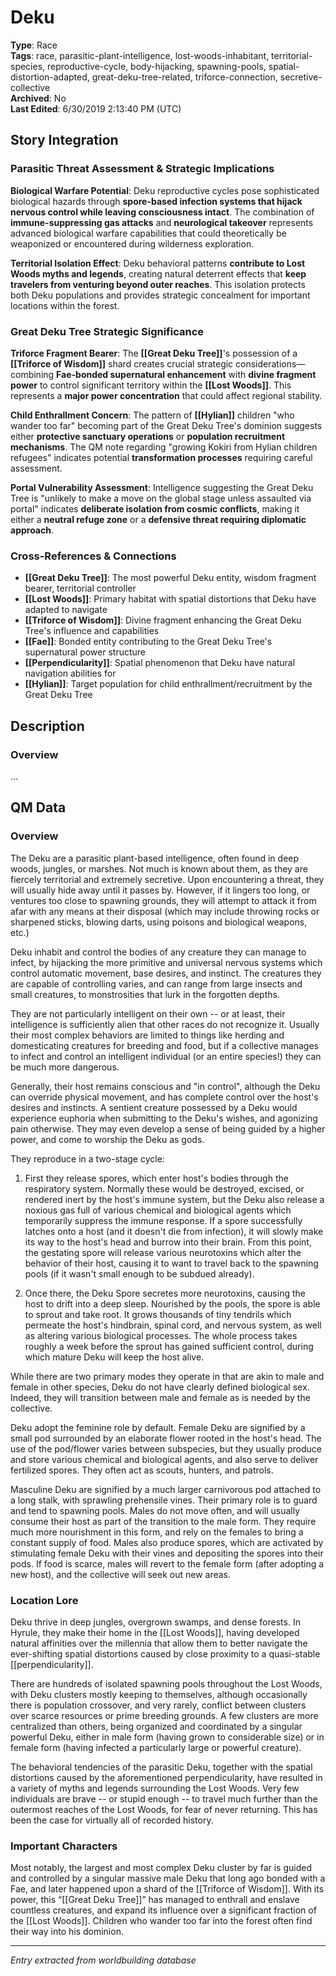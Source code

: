 # Deku

**Type**: Race  
**Tags**: race, parasitic-plant-intelligence, lost-woods-inhabitant, territorial-species, reproductive-cycle, body-hijacking, spawning-pools, spatial-distortion-adapted, great-deku-tree-related, triforce-connection, secretive-collective  
**Archived**: No  
**Last Edited**: 6/30/2019 2:13:40 PM (UTC)

## Story Integration

### Parasitic Threat Assessment & Strategic Implications
**Biological Warfare Potential**: Deku reproductive cycles pose sophisticated biological hazards through **spore-based infection systems that hijack nervous control while leaving consciousness intact**. The combination of **immune-suppressing gas attacks** and **neurological takeover** represents advanced biological warfare capabilities that could theoretically be weaponized or encountered during wilderness exploration.

**Territorial Isolation Effect**: Deku behavioral patterns **contribute to Lost Woods myths and legends**, creating natural deterrent effects that **keep travelers from venturing beyond outer reaches**. This isolation protects both Deku populations and provides strategic concealment for important locations within the forest.

### Great Deku Tree Strategic Significance
**Triforce Fragment Bearer**: The **[[Great Deku Tree]]**'s possession of a **[[Triforce of Wisdom]]** shard creates crucial strategic considerations—combining **Fae-bonded supernatural enhancement** with **divine fragment power** to control significant territory within the **[[Lost Woods]]**. This represents a **major power concentration** that could affect regional stability.

**Child Enthrallment Concern**: The pattern of **[[Hylian]]** children "who wander too far" becoming part of the Great Deku Tree's dominion suggests either **protective sanctuary operations** or **population recruitment mechanisms**. The QM note regarding "growing Kokiri from Hylian children refugees" indicates potential **transformation processes** requiring careful assessment.

**Portal Vulnerability Assessment**: Intelligence suggesting the Great Deku Tree is "unlikely to make a move on the global stage unless assaulted via portal" indicates **deliberate isolation from cosmic conflicts**, making it either a **neutral refuge zone** or a **defensive threat requiring diplomatic approach**.

### Cross-References & Connections
- **[[Great Deku Tree]]**: The most powerful Deku entity, wisdom fragment bearer, territorial controller
- **[[Lost Woods]]**: Primary habitat with spatial distortions that Deku have adapted to navigate
- **[[Triforce of Wisdom]]**: Divine fragment enhancing the Great Deku Tree's influence and capabilities
- **[[Fae]]**: Bonded entity contributing to the Great Deku Tree's supernatural power structure
- **[[Perpendicularity]]**: Spatial phenomenon that Deku have natural navigation abilities for
- **[[Hylian]]**: Target population for child enthrallment/recruitment by the Great Deku Tree

## Description
### Overview
...

## QM Data
### Overview
The Deku are a parasitic plant-based intelligence, often found in deep woods, jungles, or marshes. Not much is known about them, as they are fiercely territorial and extremely secretive. Upon encountering a threat, they will usually hide away until it passes by. However, if it lingers too long, or ventures too close to spawning grounds, they will attempt to attack it from afar with any means at their disposal (which may include throwing rocks or sharpened sticks, blowing darts, using poisons and biological weapons, etc.)

Deku inhabit and control the bodies of any creature they can manage to infect, by hijacking the more primitive and universal nervous systems which control automatic movement, base desires, and instinct. The creatures they are capable of controlling varies, and can range from large insects and small creatures, to monstrosities that lurk in the forgotten depths.

They are not particularly intelligent on their own -- or at least, their intelligence is sufficiently alien that other races do not recognize it. Usually their most complex behaviors are limited to things like herding and domesticating creatures for breeding and food, but if a collective manages to infect and control an intelligent individual (or an entire species!) they can be much more dangerous.

Generally, their host remains conscious and "in control", although the Deku can override physical movement, and has complete control over the host's desires and instincts. A sentient creature possessed by a Deku would experience euphoria when submitting to the Deku's wishes, and agonizing pain otherwise. They may even develop a sense of being guided by a higher power, and come to worship the Deku as gods.

They reproduce in a two-stage cycle:

1. First they release spores, which enter host's bodies through the respiratory system. Normally these would be destroyed, excised, or rendered inert by the host's immune system, but the Deku also release a noxious gas full of various chemical and biological agents which temporarily suppress the immune response. If a spore successfully latches onto a host (and it doesn't die from infection), it will slowly make its way to the host's head and burrow into their brain. From this point, the gestating spore will release various neurotoxins which alter the behavior of their host, causing it to want to travel back to the spawning pools (if it wasn't small enough to be subdued already).

2. Once there, the Deku Spore secretes more neurotoxins, causing the host to drift into a deep sleep. Nourished by the pools, the spore is able to sprout and take root. It grows thousands of tiny tendrils which permeate the host's hindbrain, spinal cord, and nervous system, as well as altering various biological processes. The whole process takes roughly a week before the sprout has gained sufficient control, during which mature Deku will keep the host alive.

While there are two primary modes they operate in that are akin to male and female in other species, Deku do not have clearly defined biological sex. Indeed, they will transition between male and female as is needed by the collective.

Deku adopt the feminine role by default. Female Deku are signified by a small pod surrounded by an elaborate flower rooted in the host's head. The use of the pod/flower varies between subspecies, but they usually produce and store various chemical and biological agents, and also serve to deliver fertilized spores. They often act as scouts, hunters, and patrols.

Masculine Deku are signified by a much larger carnivorous pod attached to a long stalk, with sprawling prehensile vines. Their primary role is to guard and tend to spawning pools. Males do not move often, and will usually consume their host as part of the transition to the male form. They require much more nourishment in this form, and rely on the females to bring a constant supply of food. Males also produce spores, which are activated by stimulating female Deku with their vines and depositing the spores into their pods. If food is scarce, males will revert to the female form (after adopting a new host), and the collective will seek out new areas.

### Location Lore
Deku thrive in deep jungles, overgrown swamps, and dense forests. In Hyrule, they make their home in the [[Lost Woods]], having developed natural affinities over the millennia that allow them to better navigate the ever-shifting spatial distortions caused by close proximity to a quasi-stable [[perpendicularity]].

There are hundreds of isolated spawning pools throughout the Lost Woods, with Deku clusters mostly keeping to themselves, although occasionally there is population crossover, and very rarely, conflict between clusters over scarce resources or prime breeding grounds. A few clusters are more centralized than others, being organized and coordinated by a singular powerful Deku, either in male form (having grown to considerable size) or in female form (having infected a particularly large or powerful creature).

The behavioral tendencies of the parasitic Deku, together with the spatial distortions caused by the aforementioned perpendicularity, have resulted in a variety of myths and legends surrounding the Lost Woods. Very few individuals are brave -- or stupid enough -- to travel much further than the outermost reaches of the Lost Woods, for fear of never returning. This has been the case for virtually all of recorded history.

### Important Characters
Most notably, the largest and most complex Deku cluster by far is guided and controlled by a singular massive male Deku that long ago bonded with a Fae, and later happened upon a shard of the [[Triforce of Wisdom]]. With its power, this “[[Great Deku Tree]]” has managed to enthrall and enslave countless creatures, and expand its influence over a significant fraction of the [[Lost Woods]]. Children who wander too far into the forest often find their way into his dominion.

---
*Entry extracted from worldbuilding database*
